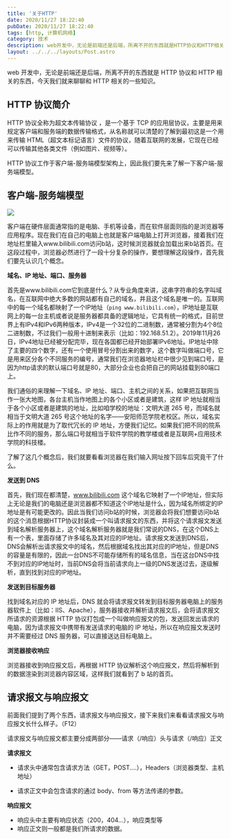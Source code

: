 ```yaml
---
title: '关于HTTP'
date: 2020/11/27 18:22:40
pubDate: 2020/11/27 18:22:40
tags: [http, 计算机网络]
category: 技术
description: web开发中，无论是前端还是后端，所离不开的东西就是HTTP协议和HTTP相关的东西，今天我们就来聊聊和HTTP相关的一些知识。
layout: ../../../layouts/Post.astro
---
```


web 开发中，无论是前端还是后端，所离不开的东西就是 HTTP 协议和 HTTP 相关的东西，今天我们就来聊聊和 HTTP 相关的一些知识。

## HTTP 协议简介

HTTP 协议全称为超文本传输协议 ，是一个基于 TCP 的应用层协议，主要是用来规定客户端和服务端的数据传输格式，从名称就可以清楚的了解到最初这是一个用来传输 HTML（超文本标记语言）文件的协议，随着互联网的发展，它现在已经可以传输其他各类文件（例如图片、视频等）。

HTTP 协议工作于客户端-服务端模型架构上，因此我们要先来了解一下客户端-服务端模型。

## 客户端-服务端模型

![](https://gcore.jsdelivr.net/gh/qiyuor2/blog-image/img/httpabout.png)

客户端在硬件层面通常指的是电脑、手机等设备，而在软件层面则指的是浏览器等应用程序。现在我们在自己的电脑上也就是客户端电脑上打开浏览器，接着我们在地址栏里输入www.bilibili.com访问b站，这时候浏览器就会加载出来b站首页。在这段过程中，浏览器必然进行了一段十分复杂的操作，要想理解这段操作，首先我们要先认识几个概念。

**域名、IP 地址、端口、服务器**

首先是www.bilibili.com它到底是什么？从专业角度来讲，这串字符串的名字叫域名，在互联网中绝大多数的网站都有自己的域名，并且这个域名是唯一的。互联网中的每一个域名都映射了一个IP地址（`ping www.bilibili.com`），IP地址是互联网上的每一台主机或者说是服务器都具备的逻辑地址，它具有统一的格式，目前世界上有IPv4和IPv6两种版本，IPv4是一个32位的二进制数，通常被分割为4个8位二进制数，不过我们一般用十进制来表示（比如：192.168.51.2）。2019年11月26日，IPv4地址已经被分配完毕，现在各国都已经开始部署IPv6地址。IP地址中除了主要的四个数字，还有一个使用冒号分割出来的数字，这个数字叫做端口号，它是用来区分各个不同服务的编号，通常我们在浏览器地址栏中很少见到端口号，是因为http请求的默认端口号就是80，大部分企业也会把自己的网站挂载到80端口上。

我们通俗的来理解一下域名、IP 地址、端口、主机之间的关系，如果把互联网当作一张大地图，各台主机当作地图上的各个小区或者是建筑，这样 IP 地址就相当于各个小区或者是建筑的地址，比如咱学校的地址：文明大道 265 号，而域名就相当于文明大道 265 号这个地址的名字——安阳师范学院老校区。所以，域名实际上的作用就是为了取代冗长的 IP 地址，方便我们记忆。如果我们把不同的院系比作不同的服务，那么端口号就相当于软件学院的教学楼或者是互联网+应用技术学院的科技楼。

了解了这几个概念后，我们就要看看浏览器在我们输入网址按下回车后究竟干了什么。

**发送到 DNS**

首先，我们现在都清楚，www.bilibili.com 这个域名它映射了一个IP地址，但实际上无论是我们的电脑还是浏览器都不知道这个IP地址是什么，因为域名所绑定的IP地址是有可能更改的。因此当我们访问b站的时候，浏览器会将我们想要访问b站的这个消息根据HTTP协议封装成一个叫请求报文的东西，并将这个请求报文发送到域名解析服务器上，这个域名解析服务器就是我们常说的DNS，在这个DNS上有一个表，里面存储了许多域名及其对应的IP地址。请求报文发送到DNS后，DNS会解析出请求报文中的域名，然后根据域名找出其对应的IP地址，但是DNS的容量是有限的，因此一台DNS不可能存储所有的域名信息，当在这台DNS中找不到对应的IP地址时，当前DNS会将当前请求向上一级的DNS发送过去，逐级解析，直到找到对应的IP地址。

**发送到目标服务器**

找到域名对应的 IP 地址后，DNS 就会将请求报文转发到目标服务器电脑上的服务器软件上（比如：IIS、Apache），服务器接收并解析请求报文后，会将请求报文所请求的资源根据 HTTP 协议打包成一个叫做响应报文的包，发送回发出请求的电脑，因为请求报文中携带有发送请求的电脑的 IP 地址，所以在响应报文发送时并不需要经过 DNS 服务器，可以直接送达目标电脑上。

**浏览器接收响应**

浏览器接收到响应报文后，再根据 HTTP 协议解析这个响应报文，然后将解析到的数据渲染到浏览器内容区域，这样我们就看到了 b 站的首页。

## 请求报文与响应报文

前面我们提到了两个东西，请求报文与响应报文，接下来我们来看看请求报文与响应报文长什么样子。（F12）

请求报文与响应报文都主要分成两部分——请求（/响应）头与请求（/响应）正文

**请求报文**

- 请求头中通常包含请求方法（GET，POST....），Headers（浏览器类型、主机地址）

- 请求正文中会包含请求的通过 body、from 等方法传递的参数。

**响应报文**

- 响应头中主要有响应状态（200，404...），响应类型等
- 响应正文则一般都是我们所请求的数据。
